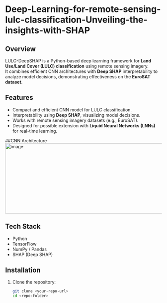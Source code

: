 # Deep-Learning-for-remote-sensing-lulc-classification-Unveiling-the-insights-with-SHAP



## Overview
LULC-DeepSHAP is a Python-based deep learning framework for **Land Use/Land Cover (LULC) classification** using remote sensing imagery.  
It combines efficient CNN architectures with **Deep SHAP** interpretability to analyze model decisions, demonstrating effectiveness on the **EuroSAT dataset**.

## Features
- Compact and efficient CNN model for LULC classification.
- Interpretability using **Deep SHAP**, visualizing model decisions.
- Works with remote sensing imagery datasets (e.g., EuroSAT).
- Designed for possible extension with **Liquid Neural Networks (LNNs)** for real-time learning.

##CNN Architecture
<img width="763" height="225" alt="image" src="https://github.com/user-attachments/assets/d0738b25-32d7-4b39-8eda-4757bcccc6d2" />



## Tech Stack
- Python  
- TensorFlow  
- NumPy / Pandas  
- SHAP (Deep SHAP)  

## Installation
1. Clone the repository:
   ```bash
   git clone <your-repo-url>
   cd <repo-folder>
